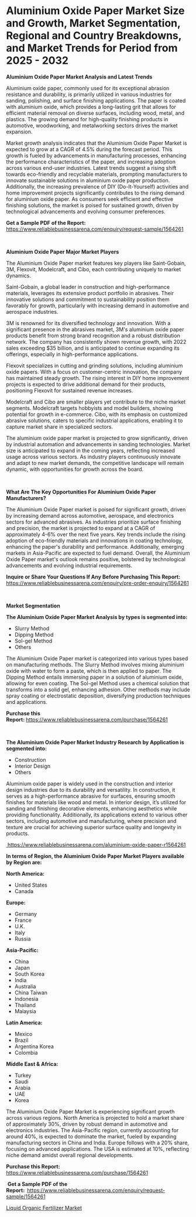 <p><h1>Aluminium Oxide Paper Market Size and Growth, Market Segmentation, Regional and Country Breakdowns, and Market Trends for Period from 2025 -  2032</h1></p><p><strong>Aluminium Oxide Paper Market Analysis and Latest Trends</strong></p>
<p><p>Aluminium oxide paper, commonly used for its exceptional abrasion resistance and durability, is primarily utilized in various industries for sanding, polishing, and surface finishing applications. The paper is coated with aluminium oxide, which provides a long-lasting grit that allows for efficient material removal on diverse surfaces, including wood, metal, and plastics. The growing demand for high-quality finishing products in automotive, woodworking, and metalworking sectors drives the market expansion.</p><p>Market growth analysis indicates that the Aluminium Oxide Paper Market is expected to grow at a CAGR of 4.5% during the forecast period. This growth is fueled by advancements in manufacturing processes, enhancing the performance characteristics of the paper, and increasing adoption across various end-user industries. Latest trends suggest a rising shift towards eco-friendly and recyclable materials, prompting manufacturers to innovate sustainable solutions in aluminium oxide paper production. Additionally, the increasing prevalence of DIY (Do-It-Yourself) activities and home improvement projects significantly contributes to the rising demand for aluminium oxide paper. As consumers seek efficient and effective finishing solutions, the market is poised for sustained growth, driven by technological advancements and evolving consumer preferences.</p></p>
<p><strong>Get a Sample PDF of the Report:&nbsp;</strong> <a href="https://www.reliablebusinessarena.com/enquiry/request-sample/1564261?utm_campaign=2518&utm_medium=2&utm_source=Github&utm_content=ia&utm_term=31032025&utm_id=aluminium-oxide-paper">https://www.reliablebusinessarena.com/enquiry/request-sample/1564261</a></p>
<p>&nbsp;</p>
<p><strong>Aluminium Oxide Paper Major Market Players</strong></p>
<p><p>The Aluminium Oxide Paper market features key players like Saint-Gobain, 3M, Flexovit, Modelcraft, and Cibo, each contributing uniquely to market dynamics. </p><p>Saint-Gobain, a global leader in construction and high-performance materials, leverages its extensive product portfolio in abrasives. Their innovative solutions and commitment to sustainability position them favorably for growth, particularly with increasing demand in automotive and aerospace industries. </p><p>3M is renowned for its diversified technology and innovation. With a significant presence in the abrasives market, 3M's aluminium oxide paper products benefit from strong brand recognition and a robust distribution network. The company has consistently shown revenue growth, with 2022 sales exceeding $35 billion, and is anticipated to continue expanding its offerings, especially in high-performance applications.</p><p>Flexovit specializes in cutting and grinding solutions, including aluminium oxide papers. With a focus on customer-centric innovation, the company has maintained steady growth. The rising interest in DIY home improvement projects is expected to drive additional demand for their products, positioning Flexovit for sustained revenue increases.</p><p>Modelcraft and Cibo are smaller players yet contribute to the niche market segments. Modelcraft targets hobbyists and model builders, showing potential for growth in e-commerce. Cibo, with its emphasis on customized abrasive solutions, caters to specific industrial applications, enabling it to capture market share in specialized sectors.</p><p>The aluminium oxide paper market is projected to grow significantly, driven by industrial automation and advancements in sanding technologies. Market size is anticipated to expand in the coming years, reflecting increased usage across various sectors. As industry players continuously innovate and adapt to new market demands, the competitive landscape will remain dynamic, with opportunities for growth across the board.</p></p>
<p>&nbsp;</p>
<p><strong>What Are The Key Opportunities For Aluminium Oxide Paper Manufacturers?</strong></p>
<p><p>The Aluminium Oxide Paper market is poised for significant growth, driven by increasing demand across automotive, aerospace, and electronics sectors for advanced abrasives. As industries prioritize surface finishing and precision, the market is projected to expand at a CAGR of approximately 4-6% over the next five years. Key trends include the rising adoption of eco-friendly materials and innovations in coating technology, enhancing the paper's durability and performance. Additionally, emerging markets in Asia-Pacific are expected to fuel demand. Overall, the Aluminium Oxide Paper market's outlook remains positive, bolstered by technological advancements and evolving industrial requirements.</p></p>
<p><strong>Inquire or Share Your Questions If Any Before Purchasing This Report:</strong> <a href="https://www.reliablebusinessarena.com/enquiry/pre-order-enquiry/1564261?utm_campaign=2518&utm_medium=2&utm_source=Github&utm_content=ia&utm_term=31032025&utm_id=aluminium-oxide-paper">https://www.reliablebusinessarena.com/enquiry/pre-order-enquiry/1564261</a></p>
<p>&nbsp;</p>
<p><strong>Market Segmentation</strong></p>
<p><strong>The Aluminium Oxide Paper Market Analysis by types is segmented into:</strong></p>
<p><ul><li>Slurry Method</li><li>Dipping Method</li><li>Sol-gel Method</li><li>Others</li></ul></p>
<p><p>The Aluminium Oxide Paper market is categorized into various types based on manufacturing methods. The Slurry Method involves mixing aluminium oxide with water to form a paste, which is then applied to paper. The Dipping Method entails immersing paper in a solution of aluminium oxide, allowing for even coating. The Sol-gel Method uses a chemical solution that transforms into a solid gel, enhancing adhesion. Other methods may include spray coating or electrostatic deposition, diversifying production techniques and applications.</p></p>
<p><strong>Purchase this Report:&nbsp;</strong><a href="https://www.reliablebusinessarena.com/purchase/1564261?utm_campaign=2518&utm_medium=2&utm_source=Github&utm_content=ia&utm_term=31032025&utm_id=aluminium-oxide-paper">https://www.reliablebusinessarena.com/purchase/1564261</a></p>
<p>&nbsp;</p>
<p><strong>The Aluminium Oxide Paper Market Industry Research by Application is segmented into:</strong></p>
<p><ul><li>Construction</li><li>Interior Design</li><li>Others</li></ul></p>
<p><p>Aluminium oxide paper is widely used in the construction and interior design industries due to its durability and versatility. In construction, it serves as a high-performance abrasive for surfaces, ensuring smooth finishes for materials like wood and metal. In interior design, it’s utilized for sanding and finishing decorative elements, enhancing aesthetics while providing functionality. Additionally, its applications extend to various other sectors, including automotive and manufacturing, where precision and texture are crucial for achieving superior surface quality and longevity in products.</p></p>
<p><a href="https://www.reliablebusinessarena.com/aluminium-oxide-paper-r1564261?utm_campaign=2518&utm_medium=2&utm_source=Github&utm_content=ia&utm_term=31032025&utm_id=aluminium-oxide-paper">&nbsp;https://www.reliablebusinessarena.com/aluminium-oxide-paper-r1564261</a></p>
<p><strong>In terms of Region, the Aluminium Oxide Paper Market Players available by Region are:</strong></p>
<p>
    <p> <strong> North America: </strong>
        <ul>
            <li>United States</li>
            <li>Canada</li>
        </ul>
        </p> 
    <p> <strong> Europe: </strong>
        <ul>
            <li>Germany</li>
            <li>France</li>
            <li>U.K.</li>
            <li>Italy</li>
            <li>Russia</li>
        </ul>
        </p> 
    <p> <strong> Asia-Pacific: </strong>
        <ul>
            <li>China</li>
            <li>Japan</li>
            <li>South Korea</li>
            <li>India</li>
            <li>Australia</li>
            <li>China Taiwan</li>
            <li>Indonesia</li>
            <li>Thailand</li>
            <li>Malaysia</li>
        </ul>
        </p> 
    <p> <strong> Latin America: </strong>
        <ul>
            <li>Mexico</li>
            <li>Brazil</li>
            <li>Argentina Korea</li>
            <li>Colombia</li>
        </ul>
        </p> 
    <p> <strong> Middle East & Africa: </strong>
        <ul>
            <li>Turkey</li>
            <li>Saudi</li>
            <li>Arabia</li>
            <li>UAE</li>
            <li>Korea</li>
        </ul>
    </p>
    </p>
<p><p>The Aluminium Oxide Paper Market is experiencing significant growth across various regions. North America is projected to hold a market share of approximately 30%, driven by robust demand in automotive and electronics industries. The Asia-Pacific region, currently accounting for around 40%, is expected to dominate the market, fueled by expanding manufacturing sectors in China and India. Europe follows with a 20% share, focusing on advanced applications. The USA is estimated at 10%, reflecting niche demand amidst overall regional developments.</p></p>
<p><strong>Purchase this Report: </strong><a href="https://www.reliablebusinessarena.com/purchase/1564261?utm_campaign=2518&utm_medium=2&utm_source=Github&utm_content=ia&utm_term=31032025&utm_id=aluminium-oxide-paper">https://www.reliablebusinessarena.com/purchase/1564261</a></p>
<p>&nbsp;<strong>Get a Sample PDF of the Report:&nbsp;&nbsp;</strong><a href="https://www.reliablebusinessarena.com/enquiry/request-sample/1564261?utm_campaign=2518&utm_medium=2&utm_source=Github&utm_content=ia&utm_term=31032025&utm_id=aluminium-oxide-paper">https://www.reliablebusinessarena.com/enquiry/request-sample/1564261</a></p>
<p><strong></strong></p>
<p><p><a href="https://github.com/krinerstormy331/Market-Research-Report-List-1/blob/main/liquid-organic-fertilizer-market.md?utm_campaign=2518&utm_medium=2&utm_source=Github&utm_content=ia&utm_term=31032025&utm_id=aluminium-oxide-paper">Liquid Organic Fertilizer Market</a></p></p>